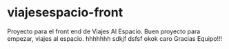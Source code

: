 # viajesespacio-front
Proyecto para el front end de Viajes Al Espacio.
Buen proyecto para empezar, viajes al espacio.
hhhhhhh
sdkjf
dsfsf
okok
caro
Gracias Equipo!!!

